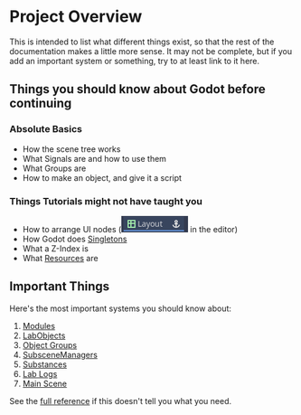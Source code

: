 # Project Overview

This is intended to list what different things exist, so that the rest of the documentation makes a little more sense. It may not be complete, but if you add an important system or something, try to at least link to it here.

## Things you should know about Godot before continuing
### Absolute Basics
- How the scene tree works
- What Signals are and how to use them
- What Groups are
- How to make an object, and give it a script

### Things Tutorials might not have taught you
- How to arrange UI nodes (![Layout Presets](layout_presets_image.png) in the editor)
- How Godot does [Singletons](https://docs.godotengine.org/en/3.5/tutorials/scripting/singletons_autoload.html)
- What a Z-Index is
- What [Resources](https://docs.godotengine.org/en/3.5/tutorials/scripting/resources.html) are

## Important Things

Here's the most important systems you should know about:

1. [Modules](/docs/reference/modules)
2. [LabObjects](/docs/reference/labobject)
3. [Object Groups](/docs/reference/groups)
3. [SubsceneManagers](/docs/reference/subscenemanagers)
4. [Substances](/docs/reference/substances)
5. [Lab Logs](/docs/reference/lablogs)
6. [Main Scene](/docs/reference/mainscene)

See the [full reference](/docs/reference) if this doesn't tell you what you need.
